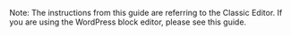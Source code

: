 Note: The instructions from this guide are referring to the Classic Editor. If you are using the WordPress block editor, please see this guide.
